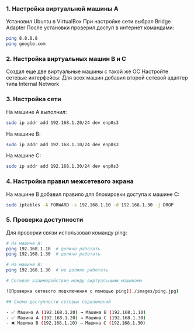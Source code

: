 
### 1. Настройка виртуальной машины А
Установил Ubuntu в VirtualBox
При настройке сети выбрал Bridge Adapter
После установки проверил доступ в интернет командами:
```bash
ping 8.8.8.8
ping google.com
```

### 2. Настройка виртуальных машин В и С
Создал еще две виртуальные машины с такой же ОС
Настройте сетевые интерфейсы:
Для всех машин добавил второй сетевой адаптер типа  Internal Network

### 3. Настройка сети
На машине А выполнил:
```bash
sudo ip addr add 192.168.1.20/24 dev enp0s3
```
На машине В:
```bash
sudo ip addr add 192.168.1.10/24 dev enp0s3
```
На машине С:
```bash
sudo ip addr add 192.168.1.30/24 dev enp0s3
```

### 4. Настройка правил межсетевого экрана
На машине В добавил правило для блокировки доступа к машине С:
```bash
sudo iptables -A FORWARD -s 192.168.1.10 -d 192.168.1.30 -j DROP
```
### 5. Проверка доступности
Для проверки связи использовал команду ping:
```bash
# На машине А:
ping 192.168.1.10  # должно работать
ping 192.168.1.30  # должно работать

# На машине В:
ping 192.168.1.30  # не должно работать

# Сетевое взаимодействие между виртуальными машинами

![Проверка сетевого подключения с помощью ping](./images/ping.jpg)

## Схема доступности сетевых подключений

- ✅ Машина A (192.168.1.20) → Машина B (192.168.1.10)
- ✅ Машина A (192.168.1.20) → Машина C (192.168.1.30)
- ❌ Машина B (192.168.1.10) → Машина C (192.168.1.30)